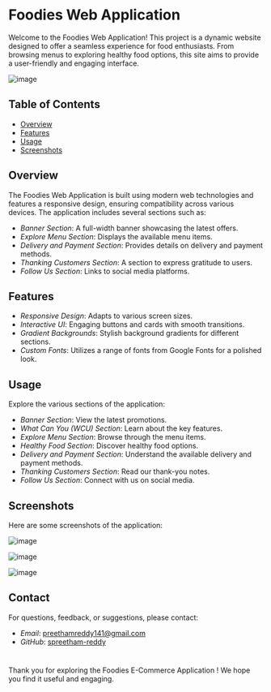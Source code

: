 # Foodies Web Application

Welcome to the Foodies Web Application! This project is a dynamic website designed to offer a seamless experience for food enthusiasts. From browsing menus to exploring healthy food options, this site aims to provide a user-friendly and engaging interface.

![image](https://github.com/user-attachments/assets/1019bc6f-d893-4f00-8635-7c0a4d739c63)

## Table of Contents

- [Overview](#overview)
- [Features](#features)
- [Usage](#usage)
- [Screenshots](#screenshots)

## Overview

The Foodies Web Application is built using modern web technologies and features a responsive design, ensuring compatibility across various devices. The application includes several sections such as:

- *Banner Section*: A full-width banner showcasing the latest offers.
- *Explore Menu Section*: Displays the available menu items.
- *Delivery and Payment Section*: Provides details on delivery and payment methods.
- *Thanking Customers Section*: A section to express gratitude to users.
- *Follow Us Section*: Links to social media platforms.

## Features

- *Responsive Design*: Adapts to various screen sizes.
- *Interactive UI*: Engaging buttons and cards with smooth transitions.
- *Gradient Backgrounds*: Stylish background gradients for different sections.
- *Custom Fonts*: Utilizes a range of fonts from Google Fonts for a polished look.

## Usage

Explore the various sections of the application:

- *Banner Section*: View the latest promotions.
- *What Can You (WCU) Section*: Learn about the key features.
- *Explore Menu Section*: Browse through the menu items.
- *Healthy Food Section*: Discover healthy food options.
- *Delivery and Payment Section*: Understand the available delivery and payment methods.
- *Thanking Customers Section*: Read our thank-you notes.
- *Follow Us Section*: Connect with us on social media.

## Screenshots

Here are some screenshots of the application:

![image](https://github.com/user-attachments/assets/296e23a5-b372-4d8a-8420-5e8a30ae0ae8)

![image](https://github.com/user-attachments/assets/7d515df4-57d1-4c13-a047-1b9da8e4fc0a)

![image](https://github.com/user-attachments/assets/3aca29f3-69b1-47eb-afca-6bee0d436650)

## Contact

For questions, feedback, or suggestions, please contact:

- *Email*: preethamreddy141@gmail.com
- *GitHub*: [spreetham-reddy](https://github.com/spreetham-reddy)

#

Thank you for exploring the Foodies E-Commerce Application ! We hope you find it useful and engaging.
